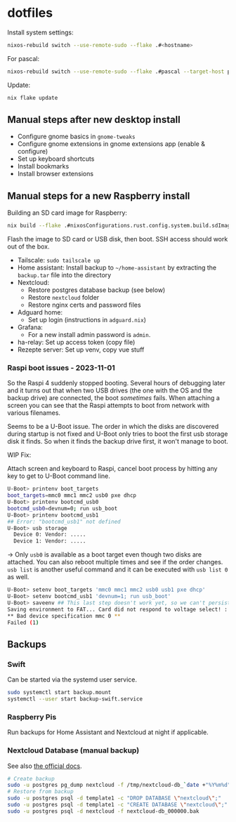 # dotfiles

Install system settings:

```bash
nixos-rebuild switch --use-remote-sudo --flake .#<hostname>
```

For pascal:

```bash
nixos-rebuild switch --use-remote-sudo --flake .#pascal --target-host pascal
```

Update:

```bash
nix flake update
```

## Manual steps after new desktop install

- Configure gnome basics in `gnome-tweaks`
- Configure gnome extensions in gnome extensions app (enable & configure)
- Set up keyboard shortcuts
- Install bookmarks
- Install browser extensions

## Manual steps for a new Raspberry install

Building an SD card image for Raspberry:

```bash
nix build --flake .#nixosConfigurations.rust.config.system.build.sdImage
```

Flash the image to SD card or USB disk, then boot. SSH access should work out of
the box.

- Tailscale: `sudo tailscale up`
- Home assistant: Install backup to `~/home-assistant` by extracting the
`backup.tar` file into the directory
- Nextcloud:
  - Restore postgres database backup (see below)
  - Restore `nextcloud` folder
  - Restore nginx certs and password files
- Adguard home:
  - Set up login (instructions in `adguard.nix`)
- Grafana:
  - For a new install admin password is `admin`.
- ha-relay: Set up access token (copy file)
- Rezepte server: Set up venv, copy vue stuff

### Raspi boot issues - 2023-11-01

So the Raspi 4 suddenly stopped booting. Several hours of debugging later and it
turns out that when two USB drives (the one with the OS and the backup drive)
are connected, the boot *sometimes* fails. When attaching a screen you can see
that the Raspi attempts to boot from network with various filenames.

Seems to be a U-Boot issue. The order in which the disks are discovered during
startup is not fixed and U-Boot only tries to boot the first usb storage disk it
finds. So when it finds the backup drive first, it won't manage to boot.

WIP Fix:

Attach screen and keyboard to Raspi, cancel boot process by hitting any key to
get to U-Boot command line.

```sh
U-Boot> printenv boot_targets
boot_targets=mmc0 mmc1 mmc2 usb0 pxe dhcp
U-Boot> printenv bootcmd_usb0
bootcmd_usb0=devnum=0; run usb_boot
U-Boot> printenv bootcmd_usb1
## Error: "bootcmd_usb1" not defined
U-Boot> usb storage
  Device 0: Vendor: .....
  Device 1: Vendor: .....
```

-> Only `usb0` is available as a boot target even though two disks are attached.
You can also reboot multiple times and see if the order changes. `usb list` is
another useful command and it can be executed with `usb list 0` as well.

```sh
U-Boot> setenv boot_targets 'mmc0 mmc1 mmc2 usb0 usb1 pxe dhcp'
U-Boot> setenv bootcmd_usb1 'devnum=1; run usb_boot'
U-Boot> saveenv ## This last step doesn't work yet, so we can't persist the config
Saving environment to FAT... Card did not respond to voltage select! : -110
** Bad device specification mmc 0 **
Failed (1)
```

## Backups

### Swift

Can be started via the systemd user service.

```sh
sudo systemctl start backup.mount
systemctl --user start backup-swift.service
```

### Raspberry Pis

Run backups for Home Assistant and Nextcloud at night if applicable.

### Nextcloud Database (manual backup)

See also [the official docs](https://docs.nextcloud.com/server/latest/admin_manual/maintenance/restore.html).

```bash
# Create backup
sudo -u postgres pg_dump nextcloud -f /tmp/nextcloud-db_`date +"%Y%m%d"`.bak
# Restore from backup
sudo -u postgres psql -d template1 -c "DROP DATABASE \"nextcloud\";"
sudo -u postgres psql -d template1 -c "CREATE DATABASE \"nextcloud\";"
sudo -u postgres psql -d nextcloud -f nextcloud-db_000000.bak
```

